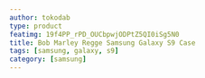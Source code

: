 ```yaml
---
author: tokodab
type: product
featimg: 19f4PP_rPD_OUCbpwjODPtZ5QI0iSg5N0
title: Bob Marley Regge Samsung Galaxy S9 Case
tags: [samsung, galaxy, s9]
category: [samsung]
---
```

